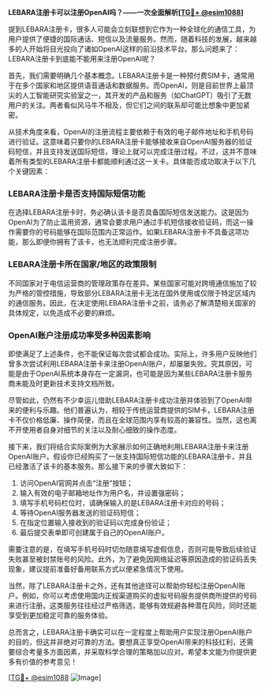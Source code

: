 **LEBARA注册卡可以注册OpenAI吗？——一次全面解析[[TG💪+ @esim1088](https://t.me/s/esim1088)]**

提到LEBARA注册卡，很多人可能会立刻联想到它作为一种全球化的通信工具，为用户提供了便捷的国际通话、短信以及流量服务。然而，随着科技的发展，越来越多的人开始将目光投向了诸如OpenAI这样的前沿技术平台。那么问题来了：LEBARA注册卡到底能不能用来注册OpenAI呢？

首先，我们需要明确几个基本概念。LEBARA注册卡是一种预付费SIM卡，通常用于在多个国家和地区提供语音通话和数据服务。而OpenAI，则是目前世界上最顶尖的人工智能研究实验室之一，其开发的产品和服务（如ChatGPT）吸引了无数用户的关注。两者看似风马牛不相及，但它们之间的联系却可能比想象中更加紧密。

从技术角度来看，OpenAI的注册流程主要依赖于有效的电子邮件地址和手机号码进行验证。这意味着只要你的LEBARA注册卡能够接收来自OpenAI服务器的验证码短信，并且支持发送国际短信，理论上就可以完成注册过程。不过，这并不意味着所有类型的LEBARA注册卡都能顺利通过这一关卡。具体能否成功取决于以下几个关键因素：

### LEBARA注册卡是否支持国际短信功能

在选择LEBARA注册卡时，务必确认该卡是否具备国际短信发送能力。这是因为OpenAI为了防止滥用资源，通常会要求用户通过手机短信接收验证码，而这一操作需要你的号码能够在国际范围内正常运作。如果LEBARA注册卡不具备这项功能，那么即便你拥有了该卡，也无法顺利完成注册步骤。

### LEBARA注册卡所在国家/地区的政策限制

不同国家对于电信运营商的管理政策存在差异。某些国家可能对跨境通信施加了较为严格的管控措施，导致部分LEBARA注册卡无法在国外使用或仅限于特定区域内的通信服务。因此，在决定使用LEBARA注册卡之前，请务必了解清楚相关国家的具体规定，以免造成不必要的麻烦。

### OpenAI账户注册成功率受多种因素影响

即使满足了上述条件，也不能保证每次尝试都会成功。实际上，许多用户反映他们曾多次尝试利用LEBARA注册卡来注册OpenAI账户，却屡屡失败。究其原因，可能是由于OpenAI系统本身存在一定漏洞，也可能是因为某些LEBARA注册卡服务商未能及时更新技术支持文档所致。

尽管如此，仍然有不少幸运儿借助LEBARA注册卡成功注册并体验到了OpenAI带来的便利与乐趣。他们普遍认为，相较于传统运营商提供的SIM卡，LEBARA注册卡不仅价格低廉、操作简便，而且在全球范围内享有较高的兼容性。当然，这也离不开使用者自身对细节的关注以及耐心细致的操作态度。

接下来，我们将结合实际案例为大家展示如何正确地利用LEBARA注册卡来注册OpenAI账户。假设你已经购买了一张支持国际短信功能的LEBARA注册卡，并且已经激活了该卡的基本服务。那么接下来的步骤大致如下：

1. 访问OpenAI官网并点击“注册”按钮；
2. 输入有效的电子邮箱地址作为用户名，并设置强密码；
3. 填写手机号码栏位时，请确保输入的是LEBARA注册卡对应的号码；
4. 等待OpenAI服务器发送的验证码短信；
5. 在指定位置输入接收到的验证码以完成身份验证；
6. 最后提交表单即可创建属于自己的OpenAI账户。

需要注意的是，在填写手机号码时切勿随意填写虚假信息，否则可能导致后续验证失败甚至被封禁账号的风险。此外，为了避免因网络延迟等原因造成的验证码丢失现象，建议提前准备好备用联系方式以便紧急情况下使用。

当然，除了LEBARA注册卡之外，还有其他途径可以帮助你轻松注册OpenAI账户。例如，你可以考虑使用国内正规渠道购买的虚拟号码服务提供商所提供的号码来进行注册。这类服务往往经过严格筛选，能够有效规避各种潜在风险，同时还能享受到更加稳定可靠的服务体验。

总而言之，LEBARA注册卡确实可以在一定程度上帮助用户实现注册OpenAI账户的目的，但这并非绝对可靠的方法。要想真正享受OpenAI带来的科技红利，还需要综合考量多方面因素，并采取科学合理的策略加以应对。希望本文能为你提供更多有价值的参考意见！

[[TG💪+ @esim1088](https://t.me/s/esim1088) ![Image](https://i.postimg.cc/4NQfJmqS/Snipaste-2025-05-13-00-14-12.png)]